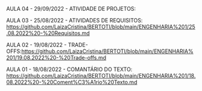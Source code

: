 AULA 04 - 29/09/2022 - ATIVIDADE DE PROJETOS: 

AULA 03 - 25/08/2022 - ATIVIDADES DE REQUISITOS: https://github.com/LaizaCristina/BERTOTI/blob/main/ENGENHARIA%201/25.08.2022%20-%20Requisitos.md

AULA 02 - 19/08/2022 - TRADE-OFFS:https://github.com/LaizaCristina/BERTOTI/blob/main/ENGENHARIA%201/19.08.2022%20-%20Trade-offs.md

AULA 01 - 18/08/2022 - COMANTÁRIO DO TEXTO: https://github.com/LaizaCristina/BERTOTI/blob/main/ENGENHARIA%201/18.08.2022%20-%20Coment%C3%A1rio%20Texto.md
